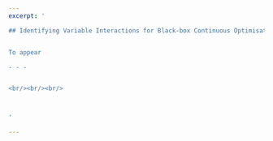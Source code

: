 ```yaml
---
excerpt: '

## Identifying Variable Interactions for Black-box Continuous Optimisation Problems 


To appear

- - -


<br/><br/><br/>



'

---
```

